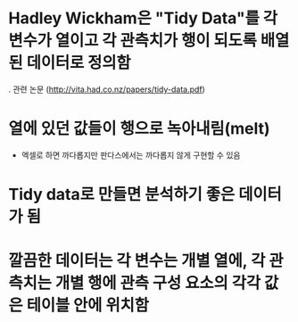 # Hadley Wickham은 "Tidy Data"를 각 변수가 열이고 각 관측치가 행이 되도록 배열된 데이터로 정의함
 . 관련 논문 (http://vita.had.co.nz/papers/tidy-data.pdf)
 
# 열에 있던 값들이 행으로 녹아내림(melt)
 - 엑셀로 하면 까다롭지만 판다스에서는 까다롭지 않게 구현할 수 있음

# Tidy data로 만들면 분석하기 좋은 데이터가 됨

# 깔끔한 데이터는 각 변수는 개별 열에, 각 관측치는 개별 행에 관측 구성 요소의 각각 값은 테이블 안에 위치함




